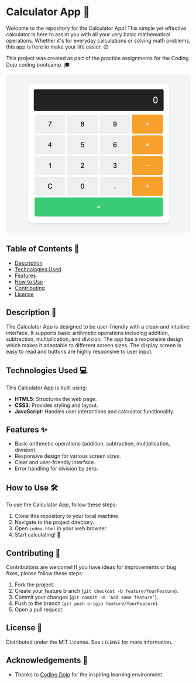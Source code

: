 # Calculator App 🧮

Welcome to the repository for the Calculator App! This simple yet effective calculator is here to assist you with all your very basic mathematical operations. Whether it's for everyday calculations or solving math problems, this app is here to make your life easier. 😊

This project was created as part of the practice assignments for the Coding Dojo coding bootcamp. 🎓

![Calculator Preview](/images/calculator-preview.png)

## Table of Contents 📘
- [Description](#description)
- [Technologies Used](#technologies-used)
- [Features](#features)
- [How to Use](#how-to-use)
- [Contributing](#contributing)
- [License](#license)

## Description 📝

The Calculator App is designed to be user-friendly with a clean and intuitive interface. It supports basic arithmetic operations including addition, subtraction, multiplication, and division. The app has a responsive design which makes it adaptable to different screen sizes. The display screen is easy to read and buttons are highly responsive to user input.

## Technologies Used 💻

This Calculator App is built using:
- **HTML5**: Structures the web page.
- **CSS3**: Provides styling and layout.
- **JavaScript**: Handles user interactions and calculator functionality.

## Features ✨
- Basic arithmetic operations (addition, subtraction, multiplication, division).
- Responsive design for various screen sizes.
- Clear and user-friendly interface.
- Error handling for division by zero.

## How to Use 🛠️

To use the Calculator App, follow these steps:
1. Clone this repository to your local machine.
2. Navigate to the project directory.
3. Open `index.html` in your web browser.
4. Start calculating! 🎉

## Contributing 🤝

Contributions are welcome! If you have ideas for improvements or bug fixes, please follow these steps:
1. Fork the project.
2. Create your feature branch (`git checkout -b feature/YourFeature`).
3. Commit your changes (`git commit -m 'Add some feature'`).
4. Push to the branch (`git push origin feature/YourFeature`).
5. Open a pull request.

## License 📄

Distributed under the MIT License. See `LICENSE` for more information.

## Acknowledgements 👏

- Thanks to [Coding Dojo](https://codingdojo.com) for the inspiring learning environment.
